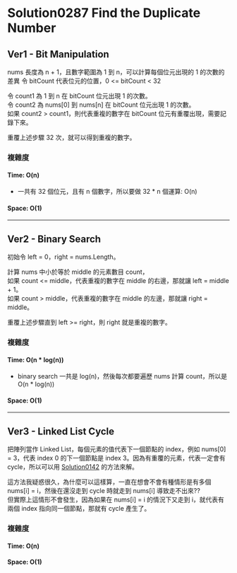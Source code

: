 # Solution0287 Find the Duplicate Number

## Ver1 - Bit Manipulation

nums 長度為 n + 1，且數字範圍為 1 到 n，可以計算每個位元出現的 1 的次數的差異
令 bitCount 代表位元的位置，0 <= bitCount < 32  

令 count1 為 1 到 n 在 bitCount 位元出現 1 的次數。  
令 count2 為 nums[0] 到 nums[n] 在 bitCount 位元出現 1 的次數。  
如果 count2 > count1，則代表重複的數字在 bitCount 位元有重覆出現，需要記錄下來。

重覆上述步驟 32 次，就可以得到重複的數字。

### 複雜度

#### Time: O(n)
- 一共有 32 個位元，且有 n 個數字，所以要做 32 * n 個運算: O(n)

#### Space: O(1)

---

## Ver2 - Binary Search

初始令 left = 0，right = nums.Length。

計算 nums 中小於等於 middle 的元素數目 count，  
如果 count <= middle，代表重複的數字在 middle 的右邊，那就讓 left = middle + 1。  
如果 count > middle，代表重複的數字在 middle 的左邊，那就讓 right = middle。

重覆上述步驟直到 left >= right，則 right 就是重複的數字。

### 複雜度

#### Time: O(n * log(n))
- binary search 一共是 log(n)，然後每次都要遍歷 nums 計算 count，所以是 O(n * log(n))

#### Space: O(1)

---

## Ver3 - Linked List Cycle

把陣列當作 Linked List，每個元素的值代表下一個節點的 index，例如 nums[0] = 3，代表 index 0 的下一個節點是 index 3。因為有重覆的元素，代表一定會有 cycle，所以可以用 [Solution0142](../Solution0101_0150/Solution0142.md) 的方法來解。  

這方法我疑惑很久，為什麼可以這樣算，一直在想會不會有種情形是有多個 nums[i] = i，然後在還沒走到 cycle 時就走到 nums[i] 導致走不出來??  
但實際上這情形不會發生，因為如果在 nums[i] = i 的情況下又走到 i，就代表有兩個 index 指向同一個節點，那就有 cycle 產生了。

### 複雜度

#### Time: O(n)

#### Space: O(1)
